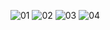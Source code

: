 ![01](https://user-images.githubusercontent.com/82383294/144068444-5544cb91-0a4b-42dd-8616-7950f6221638.jpg)
![02](https://user-images.githubusercontent.com/82383294/144068452-f298f224-6dcf-4e6e-a9cb-a1154302f6e0.jpg)
![03](https://user-images.githubusercontent.com/82383294/144068465-a580f4a4-4783-4cbc-96d3-5823e943cefb.jpg)
![04](https://user-images.githubusercontent.com/82383294/144068470-6fc61133-71bf-4d02-9821-1364172814ba.jpg)

